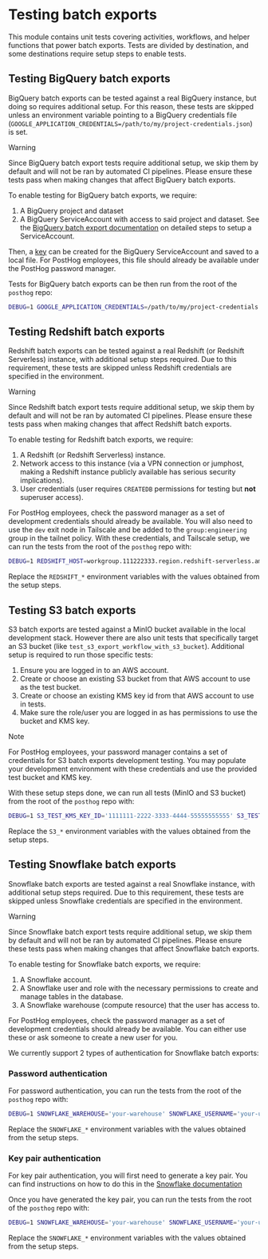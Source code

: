 # Testing batch exports

This module contains unit tests covering activities, workflows, and helper functions that power batch exports. Tests are divided by destination, and some destinations require setup steps to enable tests.

## Testing BigQuery batch exports

BigQuery batch exports can be tested against a real BigQuery instance, but doing so requires additional setup. For this reason, these tests are skipped unless an environment variable pointing to a BigQuery credentials file (`GOOGLE_APPLICATION_CREDENTIALS=/path/to/my/project-credentials.json`) is set.

> [!WARNING]
> Since BigQuery batch export tests require additional setup, we skip them by default and will not be ran by automated CI pipelines. Please ensure these tests pass when making changes that affect BigQuery batch exports.

To enable testing for BigQuery batch exports, we require:

1. A BigQuery project and dataset
2. A BigQuery ServiceAccount with access to said project and dataset. See the [BigQuery batch export documentation](https://posthog.com/docs/cdp/batch-exports/bigquery#setting-up-bigquery-access) on detailed steps to setup a ServiceAccount.

Then, a [key](https://cloud.google.com/iam/docs/keys-create-delete#creating) can be created for the BigQuery ServiceAccount and saved to a local file. For PostHog employees, this file should already be available under the PostHog password manager.

Tests for BigQuery batch exports can be then run from the root of the `posthog` repo:

```bash
DEBUG=1 GOOGLE_APPLICATION_CREDENTIALS=/path/to/my/project-credentials.json pytest products/batch_exports/backend/tests/temporal/test_bigquery_batch_export_workflow.py
```

## Testing Redshift batch exports

Redshift batch exports can be tested against a real Redshift (or Redshift Serverless) instance, with additional setup steps required. Due to this requirement, these tests are skipped unless Redshift credentials are specified in the environment.

> [!WARNING]
> Since Redshift batch export tests require additional setup, we skip them by default and will not be ran by automated CI pipelines. Please ensure these tests pass when making changes that affect Redshift batch exports.

To enable testing for Redshift batch exports, we require:

1. A Redshift (or Redshift Serverless) instance.
2. Network access to this instance (via a VPN connection or jumphost, making a Redshift instance publicly available has serious security implications).
3. User credentials (user requires `CREATEDB` permissions for testing but **not** superuser access).

For PostHog employees, check the password manager as a set of development credentials should already be available. You will also need to use the `dev` exit node in Tailscale and be added to the `group:engineering` group in the tailnet policy. With these credentials, and Tailscale setup, we can run the tests from the root of the `posthog` repo with:

```bash
DEBUG=1 REDSHIFT_HOST=workgroup.111222333.region.redshift-serverless.amazonaws.com REDSHIFT_USER=test_user REDSHIFT_PASSWORD=test_password pytest products/batch_exports/backend/tests/temporal/test_redshift_batch_export_workflow.py
```

Replace the `REDSHIFT_*` environment variables with the values obtained from the setup steps.

## Testing S3 batch exports

S3 batch exports are tested against a MinIO bucket available in the local development stack. However there are also unit tests that specifically target an S3 bucket (like `test_s3_export_workflow_with_s3_bucket`). Additional setup is required to run those specific tests:

1. Ensure you are logged in to an AWS account.
2. Create or choose an existing S3 bucket from that AWS account to use as the test bucket.
3. Create or choose an existing KMS key id from that AWS account to use in tests.
4. Make sure the role/user you are logged in as has permissions to use the bucket and KMS key.

> [!NOTE]
> For PostHog employees, your password manager contains a set of credentials for S3 batch exports development testing. You may populate your development environment with these credentials and use the provided test bucket and KMS key.

With these setup steps done, we can run all tests (MinIO and S3 bucket) from the root of the `posthog` repo with:

```bash
DEBUG=1 S3_TEST_KMS_KEY_ID='1111111-2222-3333-4444-55555555555' S3_TEST_BUCKET='your-test-bucket' pytest products/batch_exports/backend/tests/temporal/test_s3_batch_export_workflow.py
```

Replace the `S3_*` environment variables with the values obtained from the setup steps.

## Testing Snowflake batch exports

Snowflake batch exports are tested against a real Snowflake instance, with additional setup steps required. Due to this requirement, these tests are skipped unless Snowflake credentials are specified in the environment.

> [!WARNING]
> Since Snowflake batch export tests require additional setup, we skip them by default and will not be ran by automated CI pipelines. Please ensure these tests pass when making changes that affect Snowflake batch exports.

To enable testing for Snowflake batch exports, we require:

1. A Snowflake account.
2. A Snowflake user and role with the necessary permissions to create and manage tables in the database.
3. A Snowflake warehouse (compute resource) that the user has access to.

For PostHog employees, check the password manager as a set of development credentials should already be available. You can either use these or ask someone to create a new user for you.

We currently support 2 types of authentication for Snowflake batch exports:

### Password authentication

For password authentication, you can run the tests from the root of the `posthog` repo with:

```bash
DEBUG=1 SNOWFLAKE_WAREHOUSE='your-warehouse' SNOWFLAKE_USERNAME='your-username' SNOWFLAKE_PASSWORD='your-password' SNOWFLAKE_ACCOUNT='your-account' SNOWFLAKE_ROLE='your-role' pytest products/batch_exports/backend/tests/temporal/test_snowflake_batch_export_workflow.py
```

Replace the `SNOWFLAKE_*` environment variables with the values obtained from the setup steps.

### Key pair authentication

For key pair authentication, you will first need to generate a key pair. You can find instructions on how to do this in the [Snowflake documentation](https://docs.snowflake.com/en/user-guide/key-pair-auth#configuring-key-pair-authentication)

Once you have generated the key pair, you can run the tests from the root of the `posthog` repo with:

```bash
DEBUG=1 SNOWFLAKE_WAREHOUSE='your-warehouse' SNOWFLAKE_USERNAME='your-username' SNOWFLAKE_PRIVATE_KEY='your-private-key' SNOWFLAKE_PRIVATE_KEY_PASSPHRASE='your-passphrase' SNOWFLAKE_ACCOUNT='your-account' SNOWFLAKE_ROLE='your-role' pytest products/batch_exports/backend/tests/temporal/test_snowflake_batch_export_workflow.py
```

Replace the `SNOWFLAKE_*` environment variables with the values obtained from the setup steps.

